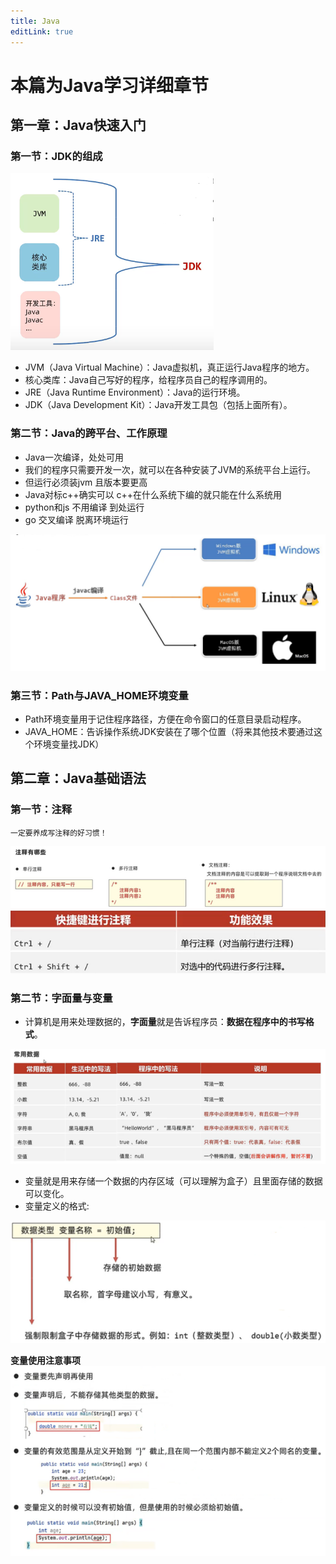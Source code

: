```yaml
---
title: Java
editLink: true
---
```


# 本篇为Java学习详细章节

## 第一章：Java快速入门

### 第一节：JDK的组成
<img src="../images/JDK.png" alt="">

- JVM（Java Virtual Machine）：Java虚拟机，真正运行Java程序的地方。
- 核心类库：Java自己写好的程序，给程序员自己的程序调用的。
- JRE（Java Runtime Environment）：Java的运行环境。
- JDK（Java Development Kit）：Java开发工具包（包括上面所有）。

### 第二节：Java的跨平台、工作原理
- Java一次编译，处处可用
- 我们的程序只需要开发一次，就可以在各种安装了JVM的系统平台上运行。
- 但运行必须装jvm 且版本要更高
- Java对标c++确实可以  c++在什么系统下编的就只能在什么系统用
- python和js  不用编译 到处运行
- go 交叉编译 脱离环境运行
<img src="../images/JavaTheory.png" alt="">

### 第三节：Path与JAVA_HOME环境变量
- Path环境变量用于记住程序路径，方便在命令窗口的任意目录启动程序。
- JAVA_HOME：告诉操作系统JDK安装在了哪个位置（将来其他技术要通过这个环境变量找JDK）

## 第二章：Java基础语法

### 第一节：注释

``一定要养成写注释的好习惯！``

<img src="../images/Annotation1.png" alt="">
<img src="../images/Annotation2.png" alt="">

### 第二节：字面量与变量
- 计算机是用来处理数据的，**字面量**就是告诉程序员：**数据在程序中的书写格式**。
<img src="../images/ZiMianLiang.png" alt="">

- 变量就是用来存储一个数据的内存区域（可以理解为盒子）且里面存储的数据可以变化。
- 变量定义的格式:
<img src="../images/BianLiang.png">

**变量使用注意事项**
<img src="../images/BianLiangNotice.png" alt="">


